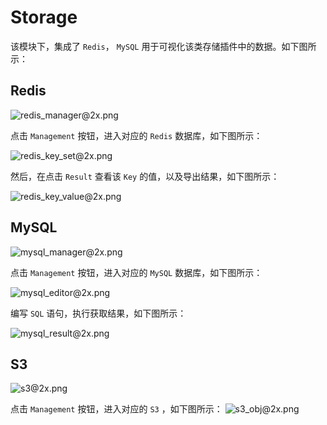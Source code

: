# Storage

该模块下，集成了 ```Redis```， ```MySQL``` 用于可视化该类存储插件中的数据。如下图所示：

## Redis

![redis_manager@2x.png](../../res/redis_manager@2x.png)

点击 ```Management``` 按钮，进入对应的 ```Redis``` 数据库，如下图所示：

![redis_key_set@2x.png](../../res/redis_key_set@2x.png)

然后，在点击 ```Result``` 查看该 ```Key``` 的值，以及导出结果，如下图所示：

![redis_key_value@2x.png](../../res/redis_key_value@2x.png)

## MySQL

![mysql_manager@2x.png](../../res/mysql_manager@2x.png)

点击 ```Management``` 按钮，进入对应的 ```MySQL``` 数据库，如下图所示：

![mysql_editor@2x.png](../../res/mysql_editor@2x.png)

编写 ```SQL``` 语句，执行获取结果，如下图所示：

![mysql_result@2x.png](../../res/mysql_result@2x.png)

## S3

![s3@2x.png](../../res/s3@2x.png)

点击 ```Management``` 按钮，进入对应的 ```S3``` ，如下图所示：
![s3_obj@2x.png](../../res/s3_obj@2x.png)
